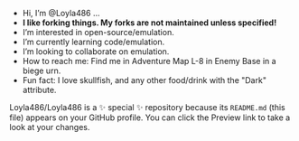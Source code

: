 -  Hi, I’m @Loyla486 ...
-  **I like forking things. My forks are not maintained unless specified!**
-  I’m interested in open-source/emulation.
-  I’m currently learning code/emulation.
-  I’m looking to collaborate on emulation.
-  How to reach me: Find me in Adventure Map L-8 in Enemy Base in a biege urn.
-  Fun fact: I love skullfish, and any other food/drink with the "Dark" attribute.

  
Loyla486/Loyla486 is a ✨ special ✨ repository because its `README.md` (this file) appears on your GitHub profile. You can click the Preview link to take a look at your changes.
